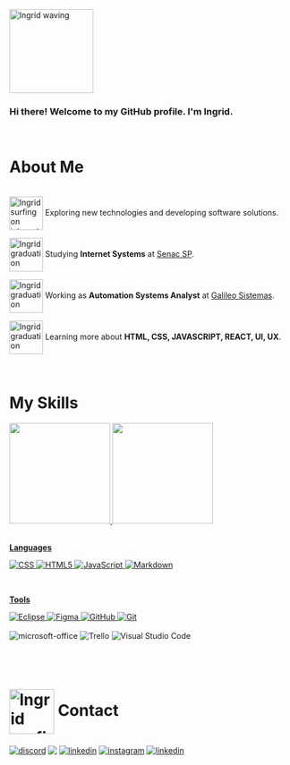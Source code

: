 <html>
<head></head>
<body>


<img src="https://user-images.githubusercontent.com/88951197/233518135-e1e2d16a-530d-40ba-8033-f5028582e4e9.PNG" min-width="100px" max-width="200px" width="150px" align="center" alt="Ingrid waving">

<br>

<div>
<p align="justify">
 
###  Hi there! Welcome to my GitHub profile. I'm Ingrid.
</p>
<br>

# About Me

<br>
 <img src="https://user-images.githubusercontent.com/88951197/233518430-77f6cc66-46e8-495a-ba1c-2d5175866fe5.PNG"  min-width="50px" max-width="100px" width="60px" align="center" alt="Ingrid surfing on internet"> Exploring new technologies and developing software solutions.

<img src="https://user-images.githubusercontent.com/88951197/233518614-9c9ee9e2-7b34-4c40-8c2e-0ee4aaa9f5d8.PNG" min-width="50px" max-width="100px" width="60px" align="center" alt="Ingrid graduation"> Studying **Internet Systems** at <a href="https://www.sp.senac.br/">Senac SP</a>.

<img src="https://user-images.githubusercontent.com/88951197/233518783-95fd48eb-af4e-4f6b-bcb5-ffbbdf1e61bf.PNG" min-width="50px" max-width="100px" width="60px" align="center" alt="Ingrid graduation"> Working as **Automation Systems Analyst** at <a href="https://www.galileosistemas.com.br/">Galileo Sistemas</a>.

<img src="https://user-images.githubusercontent.com/88951197/233518809-71ab0150-e9c2-412e-9902-43c75e9852a4.PNG" min-width="50px" max-width="100px" width="60px" align="center" alt="Ingrid graduation"> Learning more about **HTML, CSS, JAVASCRIPT, REACT, UI, UX**.

<br>

# My Skills


</div>

<div>
  <a href="https://github.com/LillyButterfly">
  <img height="180em" src="https://github-readme-stats.vercel.app/api?username=LillyButterfly&show_icons=true&theme=radical&include_all_commits=true&count_private=true"/>

  <img height="180em" src="https://github-readme-stats.vercel.app/api/top-langs/?username=LillyButterfly&layout=compact&langs_count=6&theme=radical"/>
</div>
<br>

**Languages**

  ![CSS](https://img.shields.io/badge/-CSS-05122A?style=flat&logo=CSS3&logoColor=1572B6)
  ![HTML5](https://img.shields.io/badge/-HTML5-05122A?style=flat&logo=HTML5)
  ![JavaScript](https://img.shields.io/badge/-JavaScript-05122A?style=flat&logo=javascript)
  ![Markdown](https://img.shields.io/badge/Markdown-05122A?style=flat&logo=markdown)
  <!-- ![React](https://img.shields.io/badge/-React-05122A?style=flat&logo=react)
  ![MySQL](https://img.shields.io/badge/-MySQL-05122A?style=flat&logo=mysql) -->
  
 <br/>
 
**Tools**

  ![Eclipse](https://img.shields.io/badge/-Eclipse-05122A?style=flat&logo=eclipse-ide&logoColor=2C2255)
  ![Figma](https://img.shields.io/badge/-Figma-05122A?style=flat&logo=figma&logoColor=007ACC)
  ![GitHub](https://img.shields.io/badge/GitHub-05122A?style=flat&logo=github&logoColor=007ACC)
  [![Git](https://img.shields.io/badge/Git-05122A?style=flat&logo=git&logoColor=red)](https://git-scm.com/doc)
  <br>
  <br/>
  ![microsoft-office](https://img.shields.io/badge/-microsoft_office-05122A?style=flat&logo=microsoft-office&labelColor=05122A)
  ![Trello](https://img.shields.io/badge/-Trello-05122A?style=flat&logo=trello&logoColor=007ACC)
  ![Visual Studio Code](https://img.shields.io/badge/-Visual%20Studio%20Code-05122A?style=flat&logo=visual-studio-code&logoColor=007ACC)
  
  

<br/>
<br/>


# <img src="https://user-images.githubusercontent.com/88951197/233518819-aba79175-eb13-4ad0-bad8-c44c5a549c0f.png" min-width="30px" max-width="100px" width="80px" align="center" alt="Ingrid surfing on internet">  Contact

<div> 
<!--<a href="https://www.dio.me/users/ingridcruzsantos55" target="_blank"> <img align="center" src="https://github.com/LillyButterfly/lillyButterfly/assets/88951197/dbe2bc4f-9176-4a1a-a667-4186be5cfee2" alt="dio" min-width="60px" max-width="100px" width="62px" align="center"/></a>-->
  <a href="https://discord.com/channels/@butterfly#82216" target="_blank"> <img align="center" src="https://img.shields.io/badge/Discord-05122A?style=flat&logo=discord" alt="discord"/></a> 
  <a href="https://www.facebook.com/ingridcruzsantos/" alt="Facebook" target="_blank">
  <img align="center" src="https://img.shields.io/badge/-ingridsantos-05122A?style=flat&logo=facebook" target="_blank"/></a>
  <a href="mailto:ingridcruzsantos55@gmail.com" target="_blank"> <img align="center" src="https://img.shields.io/badge/Gmail-05122A?style=flat&logo=gmail&logoColor=red" alt="linkedin"/></a> 
  <a href="https://www.instagram.com/ingrid5santos/" target="_blank"> <img align="center" src="https://img.shields.io/badge/-ingrid5santos-05122A?style=flat&logo=instagram" alt="instagram"/></a>
  <a href="https://www.linkedin.com/in/ingrid5s/" target="_blank"> <img align="center" src="https://img.shields.io/badge/-ingrid5s-05122A?style=flat&logo=linkedin" alt="linkedin"/></a>
</div>



<body>
</html>



